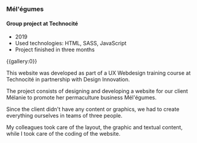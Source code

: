 ### Mél'égumes
#### Group project at Technocité

* 2019
* Used technologies: HTML, SASS, JavaScript
* Project finished in three months

{{gallery:0}}

This website was developed as part of a UX Webdesign training course at Technocité in partnership with Design Innovation.

The project consists of designing and developing a website for our client Mélanie to promote her permaculture business Mél'égumes.

Since the client didn't have any content or graphics, we had to create everything ourselves in teams of three people.

My colleagues took care of the layout, the graphic and textual content, while I took care of the coding of the website.
